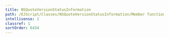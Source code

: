```yaml
---
title: NSQuoteVersionStatusInformation
path: /EJScript/Classes/NSQuoteVersionStatusInformation/Member functions
intellisense: 1
classref: 1
sortOrder: 6434
---
```





